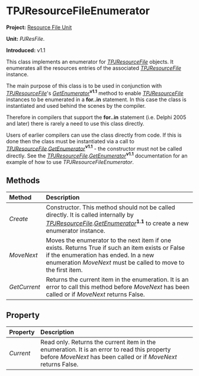 # TPJResourceFileEnumerator

**Project:** [Resource File Unit](../API.md)

**Unit:** _PJResFile_.

**Introduced:** v1.1

This class implements an enumerator for _[TPJResourceFile](./TPJResourceFile.md)_ objects. It enumerates all the resources entries of the associated _[TPJResourceFile](./TPJResourceFile.md)_ instance.

The main purpose of this class is to be used in conjunction with _[TPJResourceFile](./TPJResourceFile.md)_'s _[GetEnumerator](./TPJResourceFile-GetEnumerator.md)_**<sup>v1.1</sup>** method to enable _[TPJResourceFile](./TPJResourceFile.md)_ instances to be enumerated in a **for..in** statement. In this case the class is instantiated and used behind the scenes by the compiler.

Therefore in compilers that support the **for..in** statement (i.e. Delphi 2005 and later) there is rarely a need to use this class directly.

Users of earlier compilers can use the class directly from code. If this is done then the class must be instantiated via a call to _[TPJResourceFile](./TPJResourceFile.md).[GetEnumerator](./TPJResourceFile-GetEnumerator.md)_**<sup>v1.1</sup>** - the constructor must not be called directly. See the _[TPJResourceFile](./TPJResourceFile.md).[GetEnumerator](./TPJResourceFile-GetEnumerator.md)_**<sup>v1.1</sup>** documentation for an example of how to use _TPJResourceFileEnumerator_.

## Methods ##

| **Method** | **Description** |
|:-----------|:----------------|
| _Create_ | Constructor. This method should not be called directly. It is called internally by _[TPJResourceFile](./TPJResourceFile.md).[GetEnumerator](./TPJResourceFile-GetEnumerator.md)_**<sup>1.1</sup>** to create a new enumerator instance. |
| _MoveNext_ | Moves the enumerator to the next item if one exists. Returns True if such an item exists or False if the enumeration has ended. In a new enumeration _MoveNext_ must be called to move to the first item. |
| _GetCurrent_ | Returns the current item in the enumeration. It is an error to call this method before _MoveNext_ has been called or if _MoveNext_ returns False. |

## Property ##

| **Property** | **Description** |
|:-------------|:----------------|
| _Current_ | Read only. Returns the current item in the enumeration. It is an error to read this property before _MoveNext_ has been called or if _MoveNext_ returns False. |